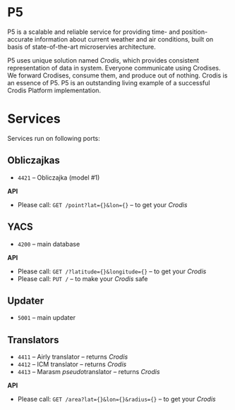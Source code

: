 # P5
P5 is a scalable and reliable service for providing time- and position- accurate information about current weather and air conditions, built on basis of state-of-the-art microservies architecture.

P5 uses unique solution named *Crodis*, which provides consistent representation of data in system. Everyone communicate using Crodises. We forward Crodises, consume them, and produce out of nothing. Crodis is an essence of P5. P5 is an outstanding living example of a successful Crodis Platform implementation.

# Services
Services run on following ports:

## Obliczajkas
* `4421` – Obliczajka (model #1)

**API**
* Please call:
`GET /point?lat={}&lon={}`
– to get your *Crodis*

## YACS
* `4200` – main database


**API**
* Please call:
`GET /?latitude={}&longitude={}`
– to get your *Crodis*
* Please call:
`PUT /`
– to make your *Crodis* safe

## Updater
* `5001` – main updater

## Translators
* `4411` – Airly translator – returns *Crodis*
* `4412` – ICM translator – returns *Crodis*
* `4413` – Marasm *pseudo*translator – returns *Crodis*

**API**
* Please call:
`GET /area?lat={}&lon={}&radius={}`
– to get your *Crodis*



